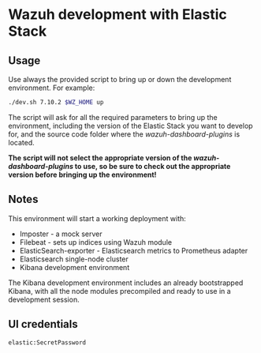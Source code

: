 # Wazuh development with Elastic Stack

## Usage

Use always the provided script to bring up or down the development
environment. For example:

```bash
./dev.sh 7.10.2 $WZ_HOME up
```

The script will ask for all the required parameters to bring up the
environment, including the version of the Elastic Stack you want to
develop for, and the source code folder where the _wazuh-dashboard-plugins_ is
located.

**The script will not select the appropriate version of the
_wazuh-dashboard-plugins_ to use, so be sure to check out the appropriate version
before bringing up the environment!**

## Notes

This environment will start a working deployment with:

- Imposter - a mock server
- Filebeat - sets up indices using Wazuh module
- ElasticSearch-exporter - Elasticsearch metrics to Prometheus adapter
- Elasticsearch single-node cluster
- Kibana development environment

The Kibana development environment includes an already bootstrapped
Kibana, with all the node modules precompiled and ready to use in a
development session.

## UI credentials

```
elastic:SecretPassword
```
